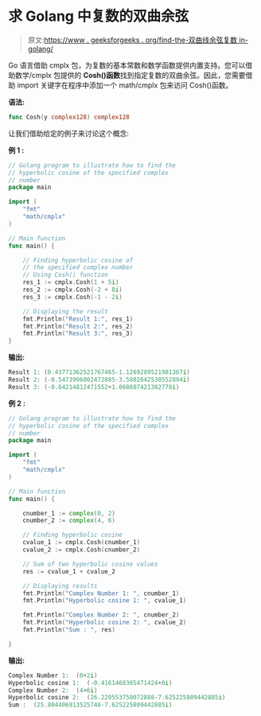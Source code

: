 # 求 Golang 中复数的双曲余弦

> 原文:[https://www . geeksforgeeks . org/find-the-双曲线余弦复数 in-golang/](https://www.geeksforgeeks.org/finding-the-hyperbolic-cosine-of-complex-number-in-golang/)

Go 语言借助 cmplx 包，为复数的基本常数和数学函数提供内置支持。您可以借助数学/cmplx 包提供的 **Cosh()函数**找到指定复数的双曲余弦。因此，您需要借助 import 关键字在程序中添加一个 math/cmplx 包来访问 Cosh()函数。

**语法:**

```go
func Cosh(y complex128) complex128
```

让我们借助给定的例子来讨论这个概念:

**例 1 :**

```go
// Golang program to illustrate how to find the
// hyperbolic cosine of the specified complex
// number
package main

import (
    "fmt"
    "math/cmplx"
)

// Main function
func main() {

    // Finding hyperbolic cosine of 
    // the specified complex number
    // Using Cosh() function
    res_1 := cmplx.Cosh(1 + 5i)
    res_2 := cmplx.Cosh(-2 + 8i)
    res_3 := cmplx.Cosh(-1 - 2i)

    // Displaying the result
    fmt.Println("Result 1:", res_1)
    fmt.Println("Result 2:", res_2)
    fmt.Println("Result 3:", res_3)
}
```

**输出:**

```go
Result 1: (0.43771362521767465-1.1269289521981367i)
Result 2: (-0.5473996002472885-3.5882642538552894i)
Result 3: (-0.64214812471552+1.068607421382778i)

```

**例 2 :**

```go
// Golang program to illustrate how to find the
// hyperbolic cosine of the specified complex
// number
package main

import (
    "fmt"
    "math/cmplx"
)

// Main function
func main() {

    cnumber_1 := complex(0, 2)
    cnumber_2 := complex(4, 6)

    // Finding hyperbolic cosine
    cvalue_1 := cmplx.Cosh(cnumber_1)
    cvalue_2 := cmplx.Cosh(cnumber_2)

    // Sum of two hyperbolic cosine values
    res := cvalue_1 + cvalue_2

    // Displaying results
    fmt.Println("Complex Number 1: ", cnumber_1)
    fmt.Println("Hyperbolic cosine 1: ", cvalue_1)

    fmt.Println("Complex Number 2: ", cnumber_2)
    fmt.Println("Hyperbolic cosine 2: ", cvalue_2)
    fmt.Println("Sum : ", res)

}
```

**输出:**

```go
Complex Number 1:  (0+2i)
Hyperbolic cosine 1:  (-0.4161468365471424+0i)
Complex Number 2:  (4+6i)
Hyperbolic cosine 2:  (26.220553750072888-7.625225809442885i)
Sum :  (25.804406913525746-7.625225809442885i)

```